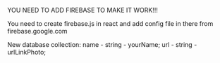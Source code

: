YOU NEED TO ADD FIREBASE TO MAKE IT WORK!!!

You need to create firebase.js in react
and add config file in there from firebase.google.com

New database collection:
name - string - yourName;
url - string - urlLinkPhoto;
